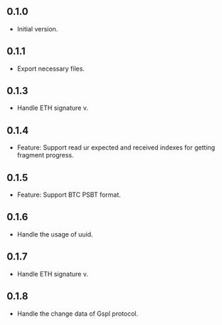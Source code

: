 ## 0.1.0

- Initial version.

## 0.1.1

- Export necessary files.

## 0.1.3

- Handle ETH signature v.

## 0.1.4

- Feature: Support read ur expected and received indexes for getting fragment progress.

## 0.1.5

- Feature: Support BTC PSBT format.

## 0.1.6

- Handle the usage of uuid.

## 0.1.7

- Handle ETH signature v.

## 0.1.8

- Handle the change data of Gspl protocol.
